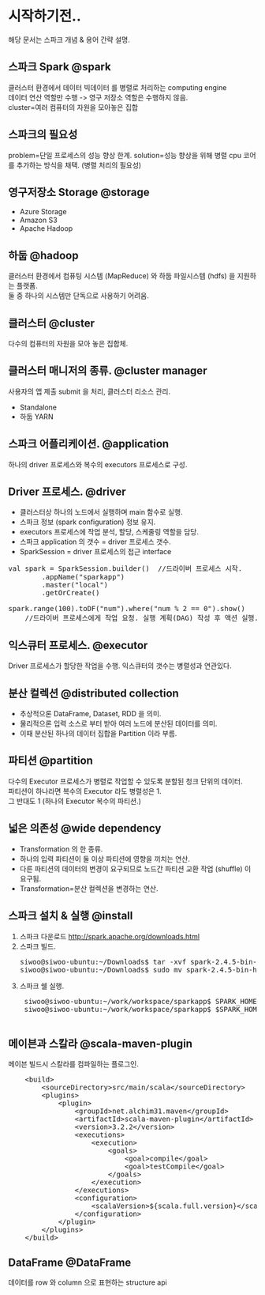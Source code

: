 시작하기전..
==
해당 문서는 스파크 개념 & 용어 간략 설명.

스파크 Spark   @spark
-
클러스터 환경에서 데이터 빅데이터 를 병렬로 처리하는 computing engine<br/>
데이터 연산 역할만 수행 -> 영구 저장소 역할은 수행하지 않음.<br/>
cluster=여러 컴퓨터의 자원을 모아놓은 집합

   
스파크의 필요성
-
problem=단일 프로세스의 성능 향상 한계.
solution=성능 향상을 위해 병렬 cpu 코어를 추가하는 방식을 채택. (병렬 처리의 필요성)
    
영구저장소 Storage   @storage
-
* Azure Storage
* Amazon S3
* Apache Hadoop

하둡  @hadoop
-
클러스터 환경에서 컴퓨팅 시스템 (MapReduce) 와 하둡 파일시스템 (hdfs) 을 지원하는 플랫폼. <br/>
둘 중 하나의 시스템만 단독으로 사용하기 어려움.

클러스터    @cluster
-
다수의 컴퓨터의 자원을 모아 놓은 집합체.<br/>

클러스터 매니저의 종류.   @cluster manager
-
사용자의 앱 제출 submit 을 처리, 클러스터 리소스 관리.
* Standalone
* 하둡 YARN

스파크 어플리케이션. @application
-
하나의 driver 프로세스와 복수의 executors 프로세스로 구성.

Driver 프로세스. @driver
-
* 클러스터상 하나의 노드에서 실행하며 main 함수로 실행.
* 스파크 정보 (spark configuration) 정보 유지.
* executors 프로세스에 작업 분석, 할당, 스케줄링 역할을 담당.
* 스파크 application 의 갯수 = driver 프로세스 갯수.
* SparkSession = driver 프로세스의 접근 interface

<pre>
val spark = SparkSession.builder()  //드라이버 프로세스 시작.
        .appName("sparkapp")
        .master("local")
        .getOrCreate()

spark.range(100).toDF("num").where("num % 2 == 0").show()   
    //드라이버 프로세스에게 작업 요청. 실행 계획(DAG) 작성 후 액션 실행. 
</pre>

익스큐터 프로세스. @executor
-
Driver 프로세스가 할당한 작업을 수행. 익스큐터의 갯수는 병렬성과 연관있다.

분산 컬렉션  @distributed collection
-   
* 추상적으론 DataFrame, Dataset, RDD 을 의미.
* 물리적으론 입력 소스로 부터 받아 여러 노드에 분산된 데이터를 의미.
* 이때 분산된 하나의 데이터 집합을 Partition 이라 부름.
  
파티션 @partition
-
다수의 Executor 프로세스가 병렬로 작업할 수 있도록 분할된 청크 단위의 데이터. <br/>
파티션이 하나라면 복수의 Executor 라도 병렬성은 1. <br/> 
그 반대도 1 (하나의 Executor 복수의 파티션.)

넓은 의존성  @wide dependency
-
* Transformation 의 한 종류. 
* 하나의 입력 파티션이 둘 이상 파티션에 영향을 끼치는 연산.
* 다른 파티션의 데이터의 변경이 요구되므로 노드간 파티션 교환 작업 (shuffle) 이 요구됨.
* Transformation=분산 컬렉션을 변경하는 연산.

스파크 설치 & 실행 @install
-
1.  스파크 다운로드 http://spark.apache.org/downloads.html
2.  스파크 빌드.
    <pre>
    siwoo@siwoo-ubuntu:~/Downloads$ tar -xvf spark-2.4.5-bin-hadoop2.7.tgz
    siwoo@siwoo-ubuntu:~/Downloads$ sudo mv spark-2.4.5-bin-hadoop2.7 /usr/local/spark-2.4.5
    </pre>
3. 스파크 쉘 실행.
    <pre>
    siwoo@siwoo-ubuntu:~/work/workspace/sparkapp$ SPARK_HOME=/usr/local/spark-2.4.5
    siwoo@siwoo-ubuntu:~/work/workspace/sparkapp$ $SPARK_HOME/bin/spark-shell
    </pre>

메이븐과 스칼라 @scala-maven-plugin
-
메이븐 빌드시 스칼라를 컴파일하는 플로그인.
  
<pre>
    &lt;build&gt;
        &lt;sourceDirectory&gt;src/main/scala&lt;/sourceDirectory&gt;
        &lt;plugins&gt;
            &lt;plugin&gt;
                &lt;groupId&gt;net.alchim31.maven&lt;/groupId&gt;
                &lt;artifactId&gt;scala-maven-plugin&lt;/artifactId&gt;
                &lt;version&gt;3.2.2&lt;/version&gt;
                &lt;executions&gt;
                    &lt;execution&gt;
                        &lt;goals&gt;
                            &lt;goal&gt;compile&lt;/goal&gt;
                            &lt;goal&gt;testCompile&lt;/goal&gt;
                        &lt;/goals&gt;
                    &lt;/execution&gt;
                &lt;/executions&gt;
                &lt;configuration&gt;
                    &lt;scalaVersion&gt;${scala.full.version}&lt;/scalaVersion&gt;
                &lt;/configuration&gt;
            &lt;/plugin&gt;
        &lt;/plugins&gt;
    &lt;/build&gt;
</pre>

DataFrame    @DataFrame
-
데이터를 row 와 column 으로 표현하는 structure api
